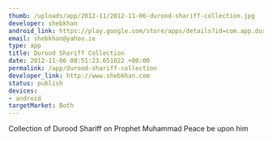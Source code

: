 ```yaml
--- 
thumb: /uploads/app/2012-11/2012-11-06-durood-shariff-collection.jpg
developer: shebkhan
android_link: https://play.google.com/store/apps/details?id=com.app.durood&feature=search_result#?t=W251bGwsMSwxLDEsImNvbS5hcHAuZHVyb29kIl0.
email: shebkhan@yahoo.ie
type: app
title: Durood Shariff Collection
date: 2012-11-06 08:51:23.651022 +00:00
permalink: /app/durood-shariff-collection
developer_link: http://www.shebkhan.com
status: publish
devices: 
- android
targetMarket: Both
---
```


Collection of Durood Shariff on Prophet Muhammad Peace be upon him
